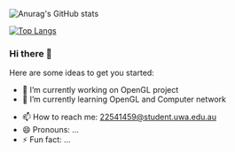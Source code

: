 ![Anurag's GitHub stats](https://github-readme-stats.vercel.app/api?username=danielzhang1998&show_icons=true&theme=tokyonight)
    
[![Top Langs](https://github-readme-stats.vercel.app/api/top-langs/?username=danielzhang1998)](https://github.com/anuraghazra/github-readme-stats)



### Hi there 👋

<!--
**danielzhang1998/danielzhang1998** is a ✨ _special_ ✨ repository because its `README.md` (this file) appears on your GitHub profile.
-->
Here are some ideas to get you started:

- 🔭 I’m currently working on OpenGL project
- 🌱 I’m currently learning OpenGL and Computer network
<!-- - 👯 I’m looking to collaborate on ...
- 🤔 I’m looking for help with ...
- 💬 Ask me about ... -->
- 📫 How to reach me: 22541459@student.uwa.edu.au
- 😄 Pronouns: ...
- ⚡ Fun fact: ...

